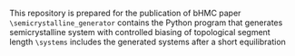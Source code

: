 This repository is prepared for the publication of bHMC paper
`\semicrystalline_generator` contains the Python program that generates semicrystalline system with controlled biasing of topological segment length
`\systems` includes the generated systems after a short equilibration
